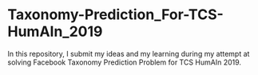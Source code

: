 # Taxonomy-Prediction_For-TCS-HumAIn_2019
In this repository, I submit my ideas and my learning during my attempt at solving Facebook Taxonomy Prediction Problem for TCS HumAIn 2019.


